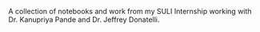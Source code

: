 A collection of notebooks and work from my SULI Internship working with Dr. Kanupriya Pande and Dr. Jeffrey Donatelli.

